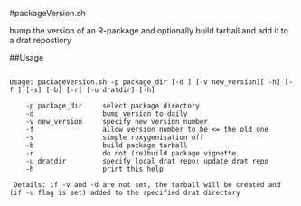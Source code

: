 #packageVersion.sh

bump the version of an R-package and optionally build tarball and add it to a drat repostiory

##Usage
```

Usage: packageVersion.sh -p package_dir [-d ] [-v new_version][ -h] [-f ] [-s] [-b] [-r] [-u dratdir] [-h]
 
    -p package_dir     select package directory
    -d                 bump version to daily
    -v new_version     specify new version number
    -f                 allow version number to be <= the old one
    -s                 simple roxygenisation off
    -b                 build package tarball
    -r                 do not (re)build package vignette
    -u dratdir         specify local drat repo: update drat repo
    -h                 print this help
 
 Details: if -v and -d are not set, the tarball will be created and (if -u flag is set) added to the specified drat directory

 ```
